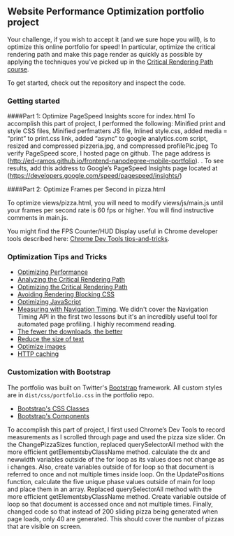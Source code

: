 ## Website Performance Optimization portfolio project

Your challenge, if you wish to accept it (and we sure hope you will), is to optimize this online portfolio for speed! In particular, optimize the critical rendering path and make this page render as quickly as possible by applying the techniques you've picked up in the [Critical Rendering Path course](https://www.udacity.com/course/ud884).

To get started, check out the repository and inspect the code.

### Getting started

####Part 1: Optimize PageSpeed Insights score for index.html
To accomplish this part of project, I performed the following: Minified print and style CSS files, Minified perfmatters JS file, Inlined style.css, added media = “print” to print.css link, added “async” to google analytics.com script, resized and compressed pizzeria.jpg, and compressed profilePic.jpeg
To verify PageSpeed score, I hosted page on github. The page address is (http://ed-ramos.github.io/frontend-nanodegree-mobile-portfolio). . To see results, add this address to Google’s PageSpeed Insights page located at (https://developers.google.com/speed/pagespeed/insights/)

####Part 2: Optimize Frames per Second in pizza.html

To optimize views/pizza.html, you will need to modify views/js/main.js until your frames per second rate is 60 fps or higher. You will find instructive comments in main.js.

You might find the FPS Counter/HUD Display useful in Chrome developer tools described here: [Chrome Dev Tools tips-and-tricks](https://developer.chrome.com/devtools/docs/tips-and-tricks).

### Optimization Tips and Tricks
* [Optimizing Performance](https://developers.google.com/web/fundamentals/performance/ "web performance")
* [Analyzing the Critical Rendering Path](https://developers.google.com/web/fundamentals/performance/critical-rendering-path/analyzing-crp.html "analyzing crp")
* [Optimizing the Critical Rendering Path](https://developers.google.com/web/fundamentals/performance/critical-rendering-path/optimizing-critical-rendering-path.html "optimize the crp!")
* [Avoiding Rendering Blocking CSS](https://developers.google.com/web/fundamentals/performance/critical-rendering-path/render-blocking-css.html "render blocking css")
* [Optimizing JavaScript](https://developers.google.com/web/fundamentals/performance/critical-rendering-path/adding-interactivity-with-javascript.html "javascript")
* [Measuring with Navigation Timing](https://developers.google.com/web/fundamentals/performance/critical-rendering-path/measure-crp.html "nav timing api"). We didn't cover the Navigation Timing API in the first two lessons but it's an incredibly useful tool for automated page profiling. I highly recommend reading.
* <a href="https://developers.google.com/web/fundamentals/performance/optimizing-content-efficiency/eliminate-downloads.html">The fewer the downloads, the better</a>
* <a href="https://developers.google.com/web/fundamentals/performance/optimizing-content-efficiency/optimize-encoding-and-transfer.html">Reduce the size of text</a>
* <a href="https://developers.google.com/web/fundamentals/performance/optimizing-content-efficiency/image-optimization.html">Optimize images</a>
* <a href="https://developers.google.com/web/fundamentals/performance/optimizing-content-efficiency/http-caching.html">HTTP caching</a>

### Customization with Bootstrap
The portfolio was built on Twitter's <a href="http://getbootstrap.com/">Bootstrap</a> framework. All custom styles are in `dist/css/portfolio.css` in the portfolio repo.

* <a href="http://getbootstrap.com/css/">Bootstrap's CSS Classes</a>
* <a href="http://getbootstrap.com/components/">Bootstrap's Components</a>

To accomplish this part of project, I first used Chrome’s Dev Tools to record measurements as I scrolled through page and used the pizza size slider.
On the ChangePizzaSizes function, replaced querySelectorAll method with the more efficient getElementsbyClassName method.  calculate the dx and newwidth variables outside of the for loop as its values does not change as i changes.  Also, create variables outside of for loop so that document is referred to once and not multiple times inside loop.
On the UpdatePositions function,  calculate the five unique phase values outside of main for loop and place them in an array. Replaced querySelectorAll method with the more efficient getElementsbyClassName method. Create variable outside of loop so that document is accessed once and not multiple times.
Finally, changed code so that instead of 200 sliding pizza being generated when page loads, only 40 are generated. This should cover the number of pizzas that are visible on screen.